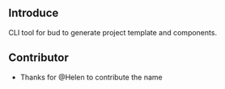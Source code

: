 ## Introduce

CLI tool for bud to generate project template and components.

## Contributor

- Thanks for @Helen to contribute the name

